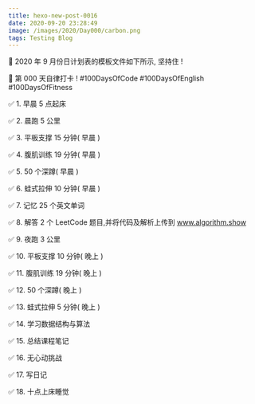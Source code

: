 ```yaml
---
title: hexo-new-post-0016
date: 2020-09-20 23:28:49
image: /images/2020/Day000/carbon.png
tags: Testing Blog
---
```


📝 2020 年 9 月份日计划表的模板文件如下所示, 坚持住 !

🎉 第 000 天自律打卡 ! 
#100DaysOfCode
#100DaysOfEnglish
#100DaysOfFitness


✅ 1. 早晨 5 点起床

✅ 2. 晨跑 5 公里

✅ 3. 平板支撑 15 分钟( 早晨 )

✅ 4. 腹肌训练 19 分钟( 早晨 )

✅ 5. 50 个深蹲( 早晨 )

✅ 6. 蛙式拉伸 10 分钟( 早晨 )

✅ 7. 记忆 25 个英文单词 

✅ 8. 解答 2 个 LeetCode 题目,并将代码及解析上传到 www.algorithm.show

✅ 9. 夜跑 3 公里

✅ 10. 平板支撑 10 分钟( 晚上 )

✅ 11. 腹肌训练 19 分钟( 晚上 )

✅ 12. 50 个深蹲( 晚上 )

✅ 13. 蛙式拉伸 5 分钟( 晚上 )

✅ 14. 学习数据结构与算法

✅ 15. 总结课程笔记

✅ 16. 无心动挑战

✅ 17. 写日记

✅ 18. 十点上床睡觉
